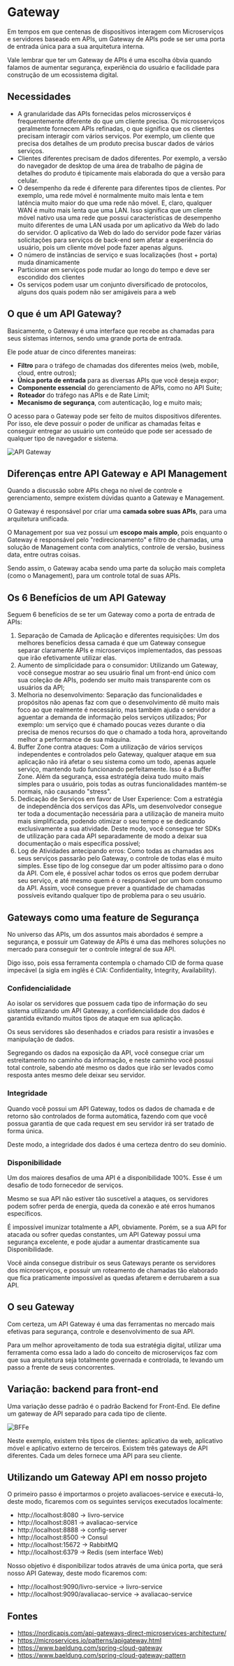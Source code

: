 # Gateway

Em tempos em que centenas de dispositivos interagem com Microserviços e servidores baseado em APIs, um Gateway de APIs pode se ser uma porta de entrada única para a sua arquitetura interna.

Vale lembrar que ter um Gateway de APIs é uma escolha óbvia quando falamos de aumentar segurança, experiência do usuário e facilidade para construção de um ecossistema digital.

## Necessidades

- A granularidade das APIs fornecidas pelos microsserviços é frequentemente diferente do que um cliente precisa. Os microsserviços geralmente fornecem APIs refinadas, o que significa que os clientes precisam interagir com vários serviços. Por exemplo, um cliente que precisa dos detalhes de um produto precisa buscar dados de vários serviços.
- Clientes diferentes precisam de dados diferentes. Por exemplo, a versão do navegador de desktop de uma área de trabalho de página de detalhes do produto é tipicamente mais elaborada do que a versão para celular.
- O desempenho da rede é diferente para diferentes tipos de clientes. Por exemplo, uma rede móvel é normalmente muito mais lenta e tem latência muito maior do que uma rede não móvel. E, claro, qualquer WAN é muito mais lenta que uma LAN. Isso significa que um cliente móvel nativo usa uma rede que possui características de desempenho muito diferentes de uma LAN usada por um aplicativo da Web do lado do servidor. O aplicativo da Web do lado do servidor pode fazer várias solicitações para serviços de back-end sem afetar a experiência do usuário, pois um cliente móvel pode fazer apenas alguns.
- O número de instâncias de serviço e suas localizações (host + porta) muda dinamicamente
- Particionar em serviços pode mudar ao longo do tempo e deve ser escondido dos clientes
- Os serviços podem usar um conjunto diversificado de protocolos, alguns dos quais podem não ser amigáveis ​​para a web

## O que é um API Gateway?

Basicamente, o Gateway é uma interface que recebe as chamadas para seus sistemas internos, sendo uma grande porta de entrada.

Ele pode atuar de cinco diferentes maneiras:

- **Filtro** para o tráfego de chamadas dos diferentes meios (web, mobile, cloud, entre outros);
- **Única porta de entrada** para as diversas APIs que você deseja expor;
- **Componente essencial** do gerenciamento de APIs, como no API Suite;
- **Roteador** do tráfego nas APIs e de Rate Limit;
- **Mecanismo de segurança**, com autenticação, log e muito mais;

O acesso para o Gateway pode ser feito de muitos dispositivos diferentes. Por isso, ele deve possuir o poder de unificar as chamadas feitas e conseguir entregar ao usuário um conteúdo que pode ser acessado de qualquer tipo de navegador e sistema.

![API Gateway](../assets/05-SENSEDIA-api-gateway-visualization-flow-architecture-nordic-apis.png)

## Diferenças entre API Gateway e API Management

Quando a discussão sobre APIs chega no nível de controle e gerenciamento, sempre existem dúvidas quanto a Gateway e Management.

O Gateway é responsável por criar uma **camada sobre suas APIs**, para uma arquitetura unificada.

O Management por sua vez possui um **escopo mais amplo**, pois enquanto o Gateway é responsável pelo "redirecionamento" e filtro de chamadas, uma solução de Management conta com analytics, controle de versão, business data, entre outras coisas.

Sendo assim, o Gateway acaba sendo uma parte da solução mais completa (como o Management), para um controle total de suas APIs.

## Os 6 Benefícios de um API Gateway

Seguem 6 benefícios de se ter um Gateway como a porta de entrada de APIs:

1. Separação de Camada de Aplicação e diferentes requisições: Um dos melhores benefícios dessa camada é que um Gateway consegue separar claramente APIs e microserviços implementados, das pessoas que irão efetivamente utilizar elas.
1. Aumento de simplicidade para o consumidor: Utilizando um Gateway, você consegue mostrar ao seu usuário final um front-end único com sua coleção de APIs, podendo ser muito mais transparente com os usuários da API;
1. Melhoria no desenvolvimento: Separação das funcionalidades e propósitos não apenas faz com que o desenvolvimento dê muito mais foco ao que realmente é necessário, mas também ajuda o servidor a aguentar a demanda de informação pelos serviços utilizados; Por exemplo: um serviço que é chamado poucas vezes durante o dia precisa de menos recursos do que o chamado a toda hora, aproveitando melhor a performance de sua máquina.
1. Buffer Zone contra ataques: Com a utilização de vários serviços independentes e controlados pelo Gateway, qualquer ataque em sua aplicação não irá afetar o seu sistema como um todo, apenas aquele serviço, mantendo tudo funcionando perfeitamente. Isso é a Buffer Zone. Além da segurança, essa estratégia deixa tudo muito mais simples para o usuário, pois todas as outras funcionalidades mantém-se normais, não causando "stress".
1. Dedicação de Serviços em favor de User Experience: Com a estratégia de independência dos serviços das APIs, um desenvolvedor consegue ter toda a documentação necessária para a utilização de maneira muito mais simplificada, podendo otimizar o seu tempo e se dedicando exclusivamente a sua atividade. Deste modo, você consegue ter SDKs de utilização para cada API separadamente de modo a deixar sua documentação o mais específica possível;
1. Log de Atividades antecipando erros: Como todas as chamadas aos seus serviços passarão pelo Gateway, o controle de todas elas é muito simples. Esse tipo de log consegue dar um poder altíssimo para o dono da API. Com ele, é possível achar todos os erros que podem derrubar seu serviço, e até mesmo quem é o responsável por um bom consumo da API. Assim, você consegue prever a quantidade de chamadas possíveis evitando qualquer tipo de problema para o seu usuário.

## Gateways como uma feature de Segurança

No universo das APIs, um dos assuntos mais abordados é sempre a segurança, e possuir um Gateway de APIs é uma das melhores soluções no mercado para conseguir ter o controle integral de sua API.

Digo isso, pois essa ferramenta contempla o chamado CID de forma quase impecável (a sigla em inglês é CIA: Confidentiality, Integrity, Availability).

### Confidencialidade

Ao isolar os servidores que possuem cada tipo de informação do seu sistema utilizando um API Gateway, a confidencialidade dos dados é garantida evitando muitos tipos de ataque em sua aplicação.

Os seus servidores são desenhados e criados para resistir a invasões e manipulação de dados.

Segregando os dados na exposição da API, você consegue criar um estreitamento no caminho da informação, e neste caminho você possui total controle, sabendo até mesmo os dados que irão ser levados como resposta antes mesmo dele deixar seu servidor.

### Integridade

Quando você possui um API Gateway, todos os dados de chamada e de retorno são controlados de forma automática, fazendo com que você possua garantia de que cada request em seu servidor irá ser tratado de forma única.

Deste modo, a integridade dos dados é uma certeza dentro do seu domínio.

### Disponibilidade

Um dos maiores desafios de uma API é a disponibilidade 100%. Esse é um desafio de todo fornecedor de serviços.

Mesmo se sua API não estiver tão suscetível a ataques, os servidores podem sofrer perda de energia, queda da conexão e até erros humanos específicos.

É impossível imunizar totalmente a API, obviamente. Porém, se a sua API for atacada ou sofrer quedas constantes, um API Gateway possui uma segurança excelente, e pode ajudar a aumentar drasticamente sua Disponibilidade.

Você ainda consegue distribuir os seus Gateways perante os servidores dos microserviços, e possuir um roteamento de chamadas tão elaborado que fica praticamente impossível as quedas afetarem e derrubarem a sua API.

## O seu Gateway

Com certeza, um API Gateway é uma das ferramentas no mercado mais efetivas para segurança, controle e desenvolvimento de sua API.

Para um melhor aproveitamento de toda sua estratégia digital, utilizar uma ferramenta como essa lado a lado do conceito de microserviços faz com que sua arquitetura seja totalmente governada e controlada, te levando um passo a frente de seus concorrentes.


## Variação: backend para front-end

Uma variação desse padrão é o padrão Backend for Front-End. Ele define um gateway de API separado para cada tipo de cliente.

![BFFe](../assets/05-bffe.png)

Neste exemplo, existem três tipos de clientes: aplicativo da web, aplicativo móvel e aplicativo externo de terceiros. Existem três gateways de API diferentes. Cada um deles fornece uma API para seu cliente.

## Utilizando um Gateway API em nosso projeto

O primeiro passo é importarmos o projeto avaliacoes-service e executá-lo, deste modo, ficaremos com os seguintes serviços executados localmente:

- http://localhost:8080 -> livro-service
- http://localhost:8081 -> avaliacao-service
- http://localhost:8888 -> config-server
- http://localhost:8500 -> Consul
- http://localhost:15672 -> RabbitMQ
- http://localhost:6379 -> Redis (sem interface Web)

Nosso objetivo é disponibilizar todos através de uma única porta, que será nosso API Gateway, deste modo ficaremos com:

- http://localhost:9090/livro-service -> livro-service
- http://localhost:9090/avaliacao-service -> avaliacao-service

## Fontes
- https://nordicapis.com/api-gateways-direct-microservices-architecture/
- https://microservices.io/patterns/apigateway.html
- https://www.baeldung.com/spring-cloud-gateway
- https://www.baeldung.com/spring-cloud-gateway-pattern
